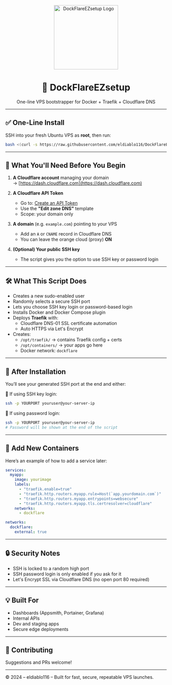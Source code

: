 <p align="center">
  <img src="https://raw.githubusercontent.com/eldiablo116/DockFlareEZ-/main/assets/logo_transparent.png" alt="DockFlareEZsetup Logo" width="200" />
</p>

<h1 align="center">🚀 DockFlareEZsetup</h1>
<p align="center">One-line VPS bootstrapper for Docker + Traefik + Cloudflare DNS</p>

---

## ✅ One-Line Install

SSH into your fresh Ubuntu VPS as **root**, then run:

```bash
bash <(curl -s https://raw.githubusercontent.com/eldiablo116/DockFlareEZ-/main/DockFlareEZsetup.sh)
```

---

## 🔧 What You'll Need Before You Begin

1. **A Cloudflare account** managing your domain  
   → [https://dash.cloudflare.com](https://dash.cloudflare.com)

2. **A Cloudflare API Token**
   - Go to: [Create an API Token](https://dash.cloudflare.com/profile/api-tokens)
   - Use the **"Edit zone DNS"** template
   - Scope: your domain only

3. **A domain** (e.g. `example.com`) pointing to your VPS
   - Add an `A` or `CNAME` record in Cloudflare DNS
   - You can leave the orange cloud (proxy) **ON**

4. **(Optional) Your public SSH key**
   - The script gives you the option to use SSH key or password login

---

## 🛠️ What This Script Does

- Creates a new sudo-enabled user
- Randomly selects a secure SSH port
- Lets you choose SSH key login or password-based login
- Installs Docker and Docker Compose plugin
- Deploys **Traefik** with:
  - Cloudflare DNS-01 SSL certificate automation
  - Auto HTTPS via Let's Encrypt
- Creates:
  - `/opt/traefik/` → contains Traefik config + certs
  - `/opt/containers/` → your apps go here
  - Docker network: `dockflare`

---

## 🔁 After Installation

You’ll see your generated SSH port at the end and either:

🔐 If using SSH key login:
```bash
ssh -p YOURPORT youruser@your-server-ip
```

🔑 If using password login:
```bash
ssh -p YOURPORT youruser@your-server-ip
# Password will be shown at the end of the script
```

---

## 🐳 Add New Containers

Here’s an example of how to add a service later:

```yaml
services:
  myapp:
    image: yourimage
    labels:
      - "traefik.enable=true"
      - "traefik.http.routers.myapp.rule=Host(`app.yourdomain.com`)"
      - "traefik.http.routers.myapp.entrypoints=websecure"
      - "traefik.http.routers.myapp.tls.certresolver=cloudflare"
    networks:
      - dockflare

networks:
  dockflare:
    external: true
```

---

## 🔒 Security Notes

- SSH is locked to a random high port
- SSH password login is only enabled if you ask for it
- Let's Encrypt SSL via Cloudflare DNS (no open port 80 required)

---

## 💡 Built For

- Dashboards (Appsmith, Portainer, Grafana)
- Internal APIs
- Dev and staging apps
- Secure edge deployments

---

## 🤝 Contributing

Suggestions and PRs welcome!

---

©️ 2024 – eldiablo116 – Built for fast, secure, repeatable VPS launches.
